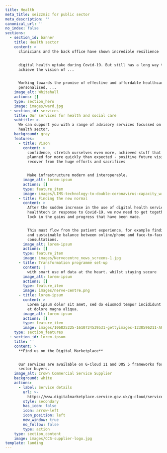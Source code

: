 ```yaml
---
title: Health
meta_title: seizzmic for public sector
meta_description: ''
canonical_url: ''
no_index: false
sections:
  - section_id: banner
    title: Health sector
    content: >
      clinicians and the back office have shown incredible resilience


      digital health uptake during Covid-19. But still has a long way to go to
      achieve the vision of ...


      Working towards the promise of effective and affordable healthcare,
      personalised, ...
    image_alt: Whitehall
    actions: []
    type: section_hero
    image: images/ward.jpg
  - section_id: services
    title: Our services for health and social care
    subtitle: >-
      We can support you with a range of advisory services focussed on the
      health sector.
    background: gray
    features:
      - title: Vison
        content: >
          confidence, stretch ourselves even more, achieved stuff that we had
          planned for more quickly than expected - positive future vision as we
          recover from the huge efforts and sacrifices


          Make infrastructure modern and interoperable.
        image_alt: lorem-ipsum
        actions: []
        type: feature_item
        image: images/LIMS-technology-to-double-coronavirus-capacity_wrbm_large.jpg
      - title: Finding the new normal
        content: >
          After the sudden increase in the use of digital health services and
          healthtech in response to Covid-19, we now need to get together to
          lock in the gains and progress that have been made.


          This must flow from the patient experience, for example finding a safe
          and sustainable balance between online/phone and face-to-face
          consultations.
        image_alt: lorem-ipsum
        actions: []
        type: feature_item
        image: images/Nervecentre_news_screens-1.jpg
      - title: Transformation programme set-up
        content: |
          with smart use of data at the heart. whilst staying secure
        image_alt: lorem-ipsum
        actions: []
        type: feature_item
        image: images/nerve-centre.png
      - title: lorem-ipsum
        content: >
          Lorem ipsum dolor sit amet, sed do eiusmod tempor incididunt ut labore
          et dolore magna aliqua.
        image_alt: lorem-ipsum
        actions: []
        type: feature_item
        image: images/106825225-1610724539531-gettyimages-1230596211-AFP_8YT9JE.jpeg
    type: section_features
  - section_id: lorem-ipsum
    title: ''
    content: >
      **Find us on the Digital Marketplace**


      Our services are available on G-Cloud 11 and DOS 5 frameworks for public
      sector buyers.
    image_alt: Crown Commercial Service Supplier
    background: white
    actions:
      - label: Service details
        url: >-
          https://www.digitalmarketplace.service.gov.uk/g-cloud/services/792657564746209
        style: secondary
        has_icon: false
        icon: arrow-left
        icon_position: left
        new_window: true
        no_follow: false
        type: action
    type: section_content
    image: images/CCS-supplier-logo.jpg
template: landing
---
```

